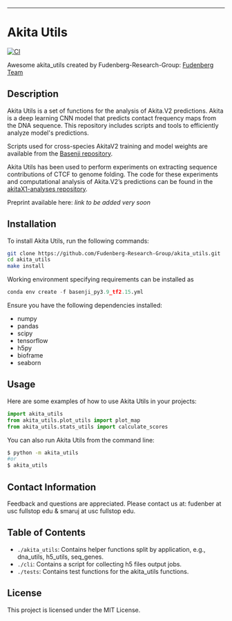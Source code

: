 ---
# Akita Utils

[![CI](https://github.com/Fudenberg-Research-Group/akita_utils/actions/workflows/main.yml/badge.svg)](https://github.com/Fudenberg-Research-Group/akita_utils/actions/workflows/main.yml)

Awesome akita_utils created by Fudenberg-Research-Group: [Fudenberg Team](https://fudenberg.team/)

## Description

Akita Utils is a set of functions for the analysis of Akita.V2 predictions. Akita is a deep learning CNN model that predicts contact frequency maps from the DNA sequence. This repository includes scripts and tools to efficiently analyze model's predictions.

Scripts used for cross-species AkitaV2 training and model weights are available from the [Basenji repository](https://github.com/calico/basenji/tree/master/manuscripts/akita/v2).

Akita Utils has been used to perform experiments on extracting sequence contributions of CTCF to genome folding. The code for these experiments and computational analysis of Akita.V2’s predictions can be found in the [akitaX1-analyses repository](https://github.com/Fudenberg-Research-Group/akitaX1-analyses).

Preprint available here: *link to be added very soon*

## Installation

To install Akita Utils, run the following commands:

```bash
git clone https://github.com/Fudenberg-Research-Group/akita_utils.git
cd akita_utils
make install
```

Working environment specifying requirements can be installed as
```py
conda env create -f basenji_py3.9_tf2.15.yml
```

Ensure you have the following dependencies installed:

- numpy
- pandas
- scipy
- tensorflow
- h5py
- bioframe
- seaborn

## Usage

Here are some examples of how to use Akita Utils in your projects:

```py
import akita_utils
from akita_utils.plot_utils import plot_map
from akita_utils.stats_utils import calculate_scores
```

You can also run Akita Utils from the command line:

```bash
$ python -m akita_utils
#or
$ akita_utils
```

## Contact Information

Feedback and questions are appreciated. Please contact us at: fudenber at usc fullstop edu & smaruj at usc fullstop edu.

## Table of Contents

- `./akita_utils`: Contains helper functions split by application, e.g., dna_utils, h5_utils, seq_genes.
- `./cli`: Contains a script for collecting h5 files output jobs.
- `./tests`: Contains test functions for the akita_utils functions.

## License

This project is licensed under the MIT License.
